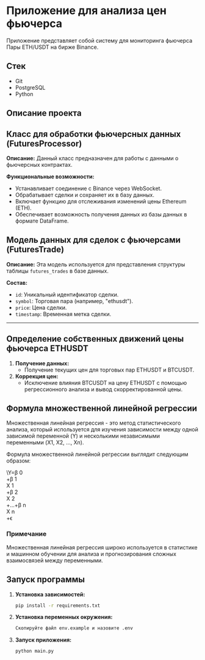 # Приложение для анализа цен фьючерса 
    
Приложение представляет собой систему для мониторинга фьючерса Пары ETH/USDT на бирже Binance.


## Стек

- Git
- PostgreSQL
- Python

## Описание проекта
## Класс для обработки фьючерсных данных (FuturesProcessor)

**Описание:** Данный класс предназначен для работы с данными о фьючерсных контрактах.

**Функциональные возможности:**
- Устанавливает соединение с Binance через WebSocket.
- Обрабатывает сделки и сохраняет их в базу данных.
- Включает функцию для отслеживания изменений цены Ethereum (ETH).
- Обеспечивает возможность получения данных из базы данных в формате DataFrame.

## Модель данных для сделок с фьючерсами (FuturesTrade)

**Описание:** Эта модель используется для представления структуры таблицы `futures_trades` в базе данных.

**Состав:**
- `id`: Уникальный идентификатор сделки.
- `symbol`: Торговая пара (например, "ethusdt").
- `price`: Цена сделки.
- `timestamp`: Временная метка сделки.

---

## Определение собственных движений цены фьючерса ETHUSDT

1. **Получение данных:**
   - Получение текущих цен для торговых пар ETHUSDT и BTCUSDT.
2. **Коррекция цен:**
   - Исключение влияния BTCUSDT на цену ETHUSDT с помощью регрессионного анализа и вывод скорректированной цены.

## Формула множественной линейной регрессии

Множественная линейная регрессия - это метод статистического анализа, который используется для изучения зависимости между одной зависимой переменной (Y) и несколькими независимыми переменными (X1, X2, ..., Xn).

Формула множественной линейной регрессии выглядит следующим образом:

\Y=β 
0
​	
 +β 
1
​	
 X 
1
​	
 +β 
2
​	
 X 
2
​	
 +…+β 
n
​	
 X 
n
​	
 +ϵ


### Примечание

Множественная линейная регрессия широко используется в статистике и машинном обучении для анализа и прогнозирования сложных взаимосвязей между переменными.

## Запуск программы

1. **Установка зависимостей:**
   ```sh
   pip install -r requirements.txt
   
2. **Установка переменных окружения:**
    ```sh
   Скопируйте файл env.example и назовите .env

3. **Запуск приложения:**
    ```sh
   python main.py

